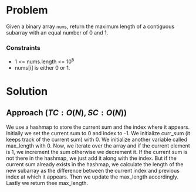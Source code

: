 # Problem
Given a binary array `nums`, return the maximum length of a contiguous subarray with an equal number of 0 and 1.

### Constraints
- 1 <= nums.length <= 10<sup>5</sup>
- nums[i] is either 0 or 1.

# Solution
## Approach $(TC: O(N), SC: O(N))$
We use a hashmap to store the current sum and the index where it appears. Initially we set the current sum to 0 and index to -1. We initialize curr_sum (it keeps track of the current sum) with 0. We initialize another variable called max_length with 0. Now, we iterate over the array and if the current element is 1, we increment the sum otherwise we decrement it. If the current sum is not there in the hashmap, we just add it along with the index. But if the current sum already exists in the hashmap, we calculate the length of the new subarray as the difference between the current index and previous index at which it appears. Then we update the max_length accordingly. Lastly we return thee max_length.